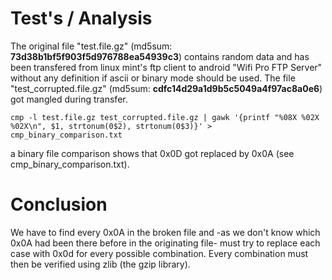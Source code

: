 # Test's / Analysis
The original file "test.file.gz" (md5sum: **73d38b1bf5f903f5d976788ea54939c3**) contains random data 
and has been transfered from linux mint's ftp client to android "Wifi Pro FTP Server" without any definition if ascii or binary mode should be used.
The file "test_corrupted.file.gz" (md5sum: **cdfc14d29a1d9b5c5049a4f97ac8a0e6**) got mangled during transfer.

```
cmp -l test.file.gz test_corrupted.file.gz | gawk '{printf "%08X %02X %02X\n", $1, strtonum(0$2), strtonum(0$3)}' > cmp_binary_comparison.txt
```
a binary file comparison shows that 0x0D got replaced by 0x0A (see cmp_binary_comparison.txt).

# Conclusion
We have to find every 0x0A in the broken file and -as we don't know which 0x0A had been there before in the originating file- must try to replace each case with 0x0d for every possible combination. Every combination must then be verified using zlib (the gzip library).